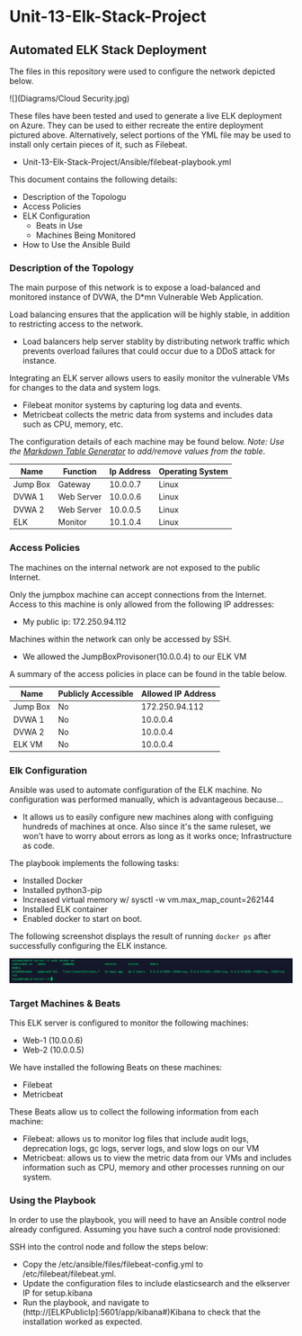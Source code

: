 # Unit-13-Elk-Stack-Project
## Automated ELK Stack Deployment

The files in this repository were used to configure the network depicted below.

![](Diagrams/Cloud Security.jpg)

These files have been tested and used to generate a live ELK deployment on Azure. They can be used to either recreate the entire deployment pictured above. Alternatively, select portions of the YML file may be used to install only certain pieces of it, such as Filebeat.

  - Unit-13-Elk-Stack-Project/Ansible/filebeat-playbook.yml

This document contains the following details:
- Description of the Topologu
- Access Policies
- ELK Configuration
  - Beats in Use
  - Machines Being Monitored
- How to Use the Ansible Build


### Description of the Topology

The main purpose of this network is to expose a load-balanced and monitored instance of DVWA, the D*mn Vulnerable Web Application.

Load balancing ensures that the application will be highly stable, in addition to restricting access to the network.
- Load balancers help server stablity by distributing network traffic which prevents overload failures that could occur due to a DDoS attack for instance. 

Integrating an ELK server allows users to easily monitor the vulnerable VMs for changes to the data and system logs.
- Filebeat monitor systems by capturing log data and events. 
- Metricbeat collects the metric data from systems and includes data such as CPU, memory, etc. 

The configuration details of each machine may be found below.
_Note: Use the [Markdown Table Generator](http://www.tablesgenerator.com/markdown_tables) to add/remove values from the table_.

| Name     | Function   | Ip Address | Operating System |
|----------|------------|------------|------------------|
| Jump Box | Gateway    | 10.0.0.7   | Linux            |
| DVWA 1   | Web Server | 10.0.0.6   | Linux            |
| DVWA 2   | Web Server | 10.0.0.5   | Linux            |
| ELK      | Monitor    | 10.1.0.4   | Linux            |

### Access Policies

The machines on the internal network are not exposed to the public Internet. 

Only the jumpbox machine can accept connections from the Internet. Access to this machine is only allowed from the following IP addresses:
- My public ip: 172.250.94.112

Machines within the network can only be accessed by SSH.
- We allowed the JumpBoxProvisoner(10.0.0.4) to our ELK VM

A summary of the access policies in place can be found in the table below.

| Name     | Publicly Accessible | Allowed IP Address |
|----------|---------------------|--------------------|
| Jump Box | No                  | 172.250.94.112     |
| DVWA 1   | No                  | 10.0.0.4           |
| DVWA 2   | No                  | 10.0.0.4           |
| ELK VM   | No                  | 10.0.0.4           |

### Elk Configuration

Ansible was used to automate configuration of the ELK machine. No configuration was performed manually, which is advantageous because...
- It allows us to easily configure new machines along with configuing hundreds of machines at once. Also since it's the same ruleset, we won't have to worry about errors as long as it works once; Infrastructure as code.

The playbook implements the following tasks:
- Installed Docker
- Installed python3-pip
- Increased virtual memory w/ sysctl -w vm.max_map_count=262144
- Installed ELK container 
- Enabled docker to start on boot. 

The following screenshot displays the result of running `docker ps` after successfully configuring the ELK instance.

![TODO: Update the path with the name of your screenshot of docker ps output](Ansible/docker_ps_output.png)

### Target Machines & Beats
This ELK server is configured to monitor the following machines:
- Web-1 (10.0.0.6)
- Web-2 (10.0.0.5)

We have installed the following Beats on these machines:
- Filebeat   
- Metricbeat

These Beats allow us to collect the following information from each machine:
- Filebeat: allows us to monitor log files that include audit logs, deprecation logs, gc logs, server logs, and slow logs on our VM
- Metricbeat: allows us to view the metric data from our VMs and includes information such as CPU, memory and other processes running on our system.

### Using the Playbook
In order to use the playbook, you will need to have an Ansible control node already configured. Assuming you have such a control node provisioned: 

SSH into the control node and follow the steps below:
- Copy the /etc/ansible/files/filebeat-config.yml to /etc/filebeat/filebeat.yml.
- Update the configuration files to include elasticsearch and the elkserver IP for setup.kibana
- Run the playbook, and navigate to (http://[ELKPublicIp]:5601/app/kibana#)Kibana to check that the installation worked as expected.




